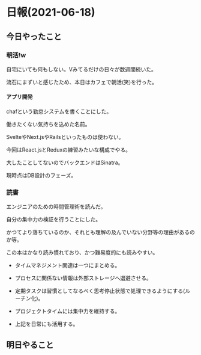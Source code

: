 # 日報(2021-06-18)

## 今日やったこと

### 朝活!w

自宅にいても何もしない。Vみてるだけの日々が数週間続いた。

流石にまずいと感じたため、本日はカフェで朝活(笑)を行った。

#### アプリ開発

chafという勤怠システムを書くことにした。

働きたくない気持ちを込めた名前。

SvelteやNext.jsやRailsといったものは使わない。

今回はReact.jsとReduxの練習みたいな構成でやる。

大したことしてないのでバックエンドはSinatra。

現時点はDB設計のフェーズ。

### 読書

エンジニアのための時間管理術を読んだ。

自分の集中力の検証を行うことにした。

かつてより落ちているのか、それとも理解の及んでいない分野等の理由があるのか等。

この本はかなり読み慣れており、かつ難易度的にも読みやすい。

* タイムマネジメント関連は一つにまとめる。

* プロセスに関係ない情報は外部ストレージへ退避させる。

* 定期タスクは習慣としてなるべく思考停止状態で処理できるようにする(ルーチン化)。

* プロジェクトタイムには集中力を維持する。

* 上記を日常にも活用する。

## 明日やること
